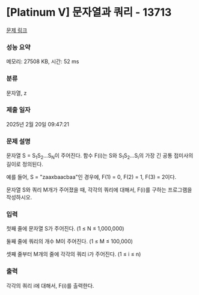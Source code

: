 # [Platinum V] 문자열과 쿼리 - 13713 

[문제 링크](https://www.acmicpc.net/problem/13713) 

### 성능 요약

메모리: 27508 KB, 시간: 52 ms

### 분류

문자열, z

### 제출 일자

2025년 2월 20일 09:47:21

### 문제 설명

<p>문자열 S = S<sub>1</sub>S<sub>2</sub>...S<sub>N</sub>이 주어진다. 함수 F(i)는 S와 S<sub>1</sub>S<sub>2</sub>...S<sub>i</sub>의 가장 긴 공통 접미사의 길이로 정의된다.</p>

<p>예를 들어, S = "zaaxbaacbaa"인 경우에, F(1) = 0, F(2) = 1, F(3) = 2이다.</p>

<p>문자열 S와 쿼리 M개가 주어졌을 때, 각각의 쿼리에 대해서, F(i)를 구하는 프로그램을 작성하시오.</p>

### 입력 

 <p>첫째 줄에 문자열 S가 주어진다. (1 ≤ N ≤ 1,000,000)</p>

<p>둘째 줄에 쿼리의 개수 M이 주어진다. (1 ≤ M ≤ 100,000)</p>

<p>셋째 줄부터 M개의 줄에 각각의 쿼리 i가 주어진다. (1 ≤ i ≤ n)</p>

### 출력 

 <p>각각의 쿼리 i에 대해서, F(i)를 출력한다.</p>

